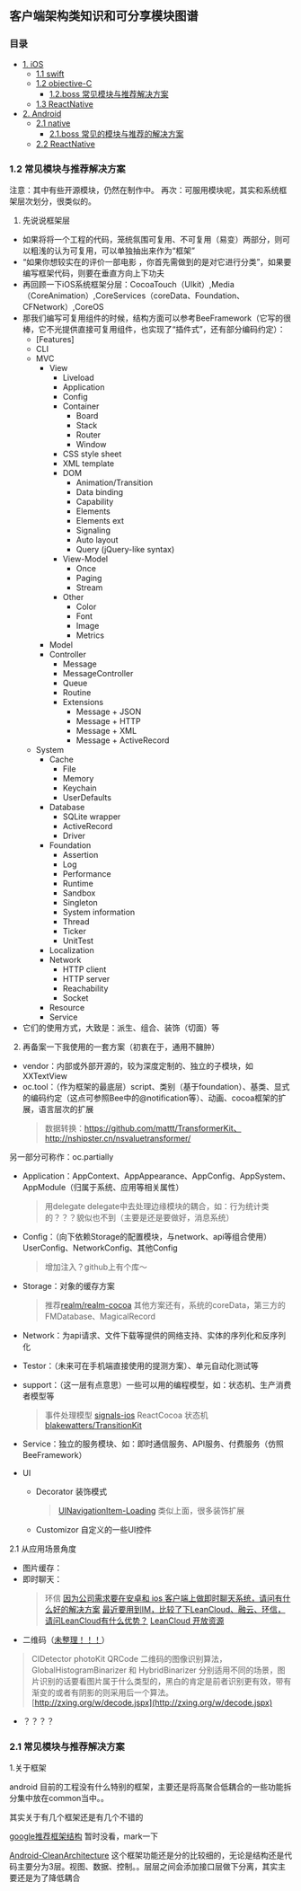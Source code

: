 ## 客户端架构类知识和可分享模块图谱

### 目录
* [1. iOS](#1)
  * [1.1 swift](#1.1)
  * [1.2 objective-C](#1.2)
    * [1.2.boss 常见模块与推荐解决方案](#1.2.boss)
  * [1.3 ReactNative](#1.3)
* [2. Android](#2)
  * [2.1 native](#2.1)
    * [2.1.boss 常见的模块与推荐的解决方案](#2.1.boss)
  * [2.2 ReactNative](#2.2)

<h3 id="1.2.boss">1.2 常见模块与推荐解决方案</h3>

注意：其中有些开源模块，仍然在制作中。
再次：可服用模块呢，其实和系统框架层次划分，很类似的。

1. 先说说框架层
  * 如果将将一个工程的代码，笼统氛围可复用、不可复用（易变）两部分，则可以粗浅的认为可复用，可以单独抽出来作为“框架”
  * “如果你想较实在的评价一部电影 ，你首先需做到的是对它进行分类”，如果要编写框架代码，则要在垂直方向上下功夫
  * 再回顾一下iOS系统框架分层：CocoaTouch（UIkit）,Media（CoreAnimation）,CoreServices（coreData、Foundation、CFNetwork）,CoreOS
  * 那我们编写可复用组件的时候，结构方面可以参考BeeFramework（它写的很棒，它不光提供直接可复用组件，也实现了“插件式”，还有部分编码约定）：
    - [Features]
    - CLI
    - MVC
      - View
        - Liveload
        - Application
        - Config
        - Container
          - Board
          - Stack
          - Router
          - Window
        - CSS style sheet
        - XML template
        - DOM
          - Animation/Transition
          - Data binding
          - Capability
          - Elements
          - Elements ext
          - Signaling
          - Auto layout
          - Query (jQuery-like syntax)
        - View-Model
          - Once
          - Paging
          - Stream
        - Other
          - Color
          - Font
          - Image
          - Metrics
      - Model
      - Controller
        - Message
        - MessageController
        - Queue
        - Routine
        - Extensions
          - Message + JSON
          - Message + HTTP
          - Message + XML
          - Message + ActiveRecord
    - System
      - Cache
        - File
        - Memory
        - Keychain
        - UserDefaults
      - Database
        - SQLite wrapper
        - ActiveRecord
        - Driver
      - Foundation
        - Assertion
        - Log
        - Performance
        - Runtime
        - Sandbox
        - Singleton
        - System information
        - Thread
        - Ticker
        - UnitTest
      - Localization
      - Network
        - HTTP client
        - HTTP server
        - Reachability
        - Socket
      - Resource
      - Service
  * 它们的使用方式，大致是：派生、组合、装饰（切面）等

2. 再备案一下我使用的一套方案（初衷在于，通用不臃肿）
  * vendor：内部或外部开源的，较为深度定制的、独立的子模块，如XXTextView
  * oc.tool：（作为框架的最底层）script、类别（基于foundation）、基类、显式的编码约定（这点可参照Bee中的@notification等）、动画、cocoa框架的扩展，语言层次的扩展
    > 数据转换：https://github.com/mattt/TransformerKit、http://nshipster.cn/nsvaluetransformer/

  另一部分可称作：oc.partially
  * Application：AppContext、AppAppearance、AppConfig、AppSystem、AppModule（归属于系统、应用等相关属性）
    > 用delegate
    > delegate中去处理边缘模块的耦合，如：行为统计类的？？？貌似也不到（主要是还是要做好，消息系统）


  * Config：（向下依赖Storage的配置模块，与network、api等组合使用）UserConfig、NetworkConfig、其他Config
    > 增加注入？github上有个库～

  * Storage：对象的缓存方案
    > 推荐[realm/realm-cocoa](https://github.com/realm/realm-cocoa)
    > 其他方案还有，系统的coreData，第三方的FMDatabase、MagicalRecord

  * Network：为api请求、文件下载等提供的网络支持、实体的序列化和反序列化
  * Testor：（未来可在手机端直接使用的提测方案）、单元自动化测试等
  * support：（这一层有点意思）一些可以用的编程模型，如：状态机、生产消费者模型等
    > 事件处理模型 [signals-ios](https://github.com/uber/signals-ios)
    > ReactCocoa
    > 状态机[blakewatters/TransitionKit](https://github.com/blakewatters/TransitionKit)

  * Service：独立的服务模块、如：即时通信服务、API服务、付费服务（仿照BeeFramework）

  * UI
    * Decorator 装饰模式
      > [UINavigationItem-Loading](https://github.com/Just-/UINavigationItem-Loading)
      > 类似上面，很多装饰扩展

    * Customizor 自定义的一些UI控件

2.1 从应用场景角度
  * 图片缓存：
  * 即时聊天：
    > 环信
    > [因为公司需求要在安卓和 ios 客户端上做即时聊天系统，请问有什么好的解决方案](http://www.v2ex.com/t/125584)
    > [最近要用到IM，比较了下LeanCloud、融云、环信，请问LeanCloud有什么优势？](http://www.zhihu.com/question/26779860)
    > [LeanCloud 开放资源](https://open.leancloud.cn)
  * 二维码（[未整理！！！](http://www.v2ex.com/t/253312#reply14)）
   > CIDetector
   > photoKit
   > QRCode
   > 二维码的图像识别算法， GlobalHistogramBinarizer 和 HybridBinarizer 分别适用不同的场景，图片识别的话要看图片属于什么类型的，黑白的肯定是前者识别更有效，带有渐变的或者有阴影的则采用后一个算法。
   > [http://zxing.org/w/decode.jspx](http://zxing.org/w/decode.jspx)
  * ？？？？

<h3 id="2.1.boss">2.1 常见模块与推荐解决方案</h3>

1.关于框架

android 目前的工程没有什么特别的框架，主要还是将高聚合低耦合的一些功能拆分集中放在common当中。。

其实关于有几个框架还是有几个不错的

[google推荐框架结构](https://github.com/google/iosched) 暂时没看，mark一下

[Android-CleanArchitecture](https://github.com/android10/Android-CleanArchitecture)
这个框架功能还是分的比较细的，无论是结构还是代码主要分为3层。视图、数据、控制。。层层之间会添加接口层做下分离，其实主要还是为了降低耦合
